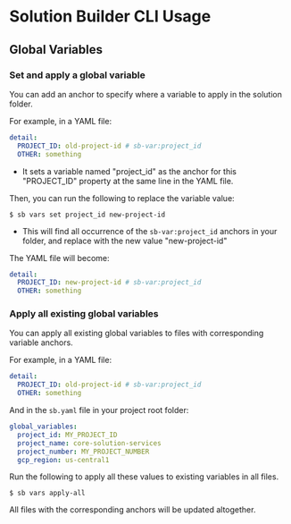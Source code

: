 # Solution Builder CLI Usage

## Global Variables

### Set and apply a global variable

You can add an anchor to specify where a variable to apply in the solution folder.

For example, in a YAML file:
```yaml
detail:
  PROJECT_ID: old-project-id # sb-var:project_id
  OTHER: something
```
- It sets a variable named "project_id" as the anchor for this "PROJECT_ID" property at the same line in the YAML file.

Then, you can run the following to replace the variable value:
```
$ sb vars set project_id new-project-id
```
- This will find all occurrence of the `sb-var:project_id` anchors in your folder, and replace with the new value "new-project-id"

The YAML file will become:

```yaml
detail:
  PROJECT_ID: new-project-id # sb-var:project_id
  OTHER: something
```

### Apply all existing global variables

You can apply all existing global variables to files with corresponding variable anchors.

For example, in a YAML file:
```yaml
detail:
  PROJECT_ID: old-project-id # sb-var:project_id
  OTHER: something
```

And in the `sb.yaml` file in your project root folder:
```yaml
global_variables:
  project_id: MY_PROJECT_ID
  project_name: core-solution-services
  project_number: MY_PROJECT_NUMBER
  gcp_region: us-central1
```

Run the following to apply all these values to existing variables in all files.
```
$ sb vars apply-all
```

All files with the corresponding anchors will be updated altogether.
